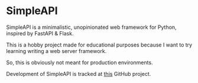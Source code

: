 # SimpleAPI

SimpleAPI is a minimalistic, unopinionated web framework for Python, inspired by FastAPI & Flask.

This is a hobby project made for educational purposes because I want to try learning writing a web server framework.

So, this is obviously not meant for production environments.

Development of SimpleAPI is tracked at [this](https://github.com/users/adhamsalama/projects/1) GitHub project.
